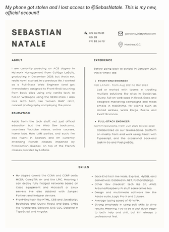 _My phone got stolen and I lost access to @SebasNatale. This is my new, official account!_

![CV](https://github.com/SebasNatale95/sebasnatale95/blob/master/CV.jpg)
